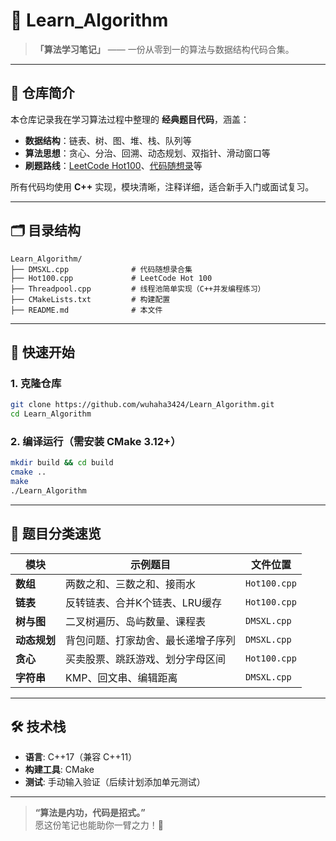 # 🧠 Learn_Algorithm  
> **「算法学习笔记」** —— 一份从零到一的算法与数据结构代码合集。

---

## 📌 仓库简介
本仓库记录我在学习算法过程中整理的 **经典题目代码**，涵盖：
- **数据结构**：链表、树、图、堆、栈、队列等
- **算法思想**：贪心、分治、回溯、动态规划、双指针、滑动窗口等
- **刷题路线**：[LeetCode Hot100](https://leetcode.cn/studyplan/top-100-liked/)、[代码随想录](https://www.programmercarl.com/)等

所有代码均使用 **C++** 实现，模块清晰，注释详细，适合新手入门或面试复习。

---

## 🗂️ 目录结构
```
Learn_Algorithm/
├── DMSXL.cpp              # 代码随想录合集
├── Hot100.cpp             # LeetCode Hot 100
├── Threadpool.cpp         # 线程池简单实现（C++并发编程练习）
├── CMakeLists.txt         # 构建配置
├── README.md              # 本文件
```

---

## 🚀 快速开始
### 1. 克隆仓库
```bash
git clone https://github.com/wuhaha3424/Learn_Algorithm.git
cd Learn_Algorithm
```

### 2. 编译运行（需安装 CMake 3.12+）
```bash
mkdir build && cd build
cmake ..
make
./Learn_Algorithm
```

---

## 🎯 题目分类速览
| 模块         | 示例题目                           | 文件位置     |
| ------------ | ---------------------------------- | ------------ |
| **数组**     | 两数之和、三数之和、接雨水         | `Hot100.cpp` |
| **链表**     | 反转链表、合并K个链表、LRU缓存     | `Hot100.cpp` |
| **树与图**   | 二叉树遍历、岛屿数量、课程表       | `DMSXL.cpp`  |
| **动态规划** | 背包问题、打家劫舍、最长递增子序列 | `DMSXL.cpp`  |
| **贪心**     | 买卖股票、跳跃游戏、划分字母区间   | `Hot100.cpp` |
| **字符串**   | KMP、回文串、编辑距离              | `DMSXL.cpp`  |

---

## 🛠️ 技术栈
- **语言**: C++17（兼容 C++11）
- **构建工具**: CMake
- **测试**: 手动输入验证（后续计划添加单元测试）

---

> **“算法是内功，代码是招式。”**  
> 愿这份笔记也能助你一臂之力！💪

